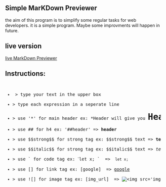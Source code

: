 ## Simple MarKDown Previewer
the aim of this program is to simplify some regular tasks for web developers.
it is a simple program.
Maybe some improvments will happen in future.

## live version 
[live MarkDown Previewer](https://markdown-previewer--ahmadali5.repl.co/)

## Instructions: 
<pre>
<ul>
<li> > type your text in the upper box </li>
<li>> type each expression in a seperate line </li>
<li>> use '*' for main header ex: *Header will give you <h1 style='display:inline;'>Header</h1></li>
<li>> use ## for h4 ex: '##header' => <h4 style='display:inline;'>header</h4></li>
<li>> use $$strong$$ for strong tag ex: $$strong$$ text => <strong>text</strong></li>
<li>> use $$italic$$ for strong tag ex: $$italic$$ text => <em>text</em></li>
<li>> use ` for code tag ex: ˋlet x; `  => <code> let x; </code></li>
<li>> use [] for link tag ex: [google]  => <a href="https://www.google.com">google</a></li>
<li>> use ![] for image tag ex: [img_url]  => <img src="img_url" alt="<img src='img_url'/>"/></li>
</ul>
</pre>
